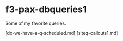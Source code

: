# f3-pax-dbqueries1
Some of my favorite queries.



[do-we-have-a-q-scheduled.md]
[siteq-callouts1.md]
